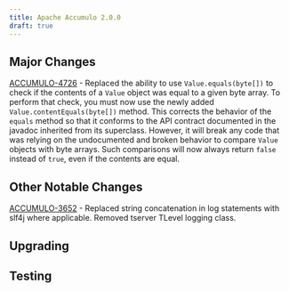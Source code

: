 ```yaml
---
title: Apache Accumulo 2.0.0
draft: true
---
```


## Major Changes

[ACCUMULO-4726] - Replaced the ability to use `Value.equals(byte[])` to check
if the contents of a `Value` object was equal to a given byte array. To perform
that check, you must now use the newly added `Value.contentEquals(byte[])`
method. This corrects the behavior of the `equals` method so that it conforms
to the API contract documented in the javadoc inherited from its superclass.
However, it will break any code that was relying on the undocumented and broken
behavior to compare `Value` objects with byte arrays. Such comparisons will now
always return `false` instead of `true`, even if the contents are equal.

## Other Notable Changes
[ACCUMULO-3652] - Replaced string concatenation in log statements with slf4j
where applicable. Removed tserver TLevel logging class.

## Upgrading

## Testing


[ACCUMULO-3652]: https://issues.apache.org/jira/browse/ACCUMULO-3652
[ACCUMULO-4726]: https://issues.apache.org/jira/browse/ACCUMULO-4726
